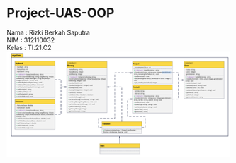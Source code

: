 # Project-UAS-OOP
Nama : Rizki Berkah Saputra                                       
NIM : 312110032                                                   
Kelas : TI.21.C2 
![Gambar 1](Diagram_Penjualan.png)